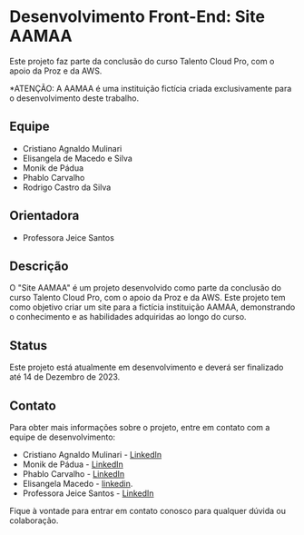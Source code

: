 # Desenvolvimento Front-End: Site AAMAA

Este projeto faz parte da conclusão do curso Talento Cloud Pro, com o apoio da Proz e da AWS. 

*ATENÇÃO: A AAMAA é uma instituição fictícia criada exclusivamente para o desenvolvimento deste trabalho.

## Equipe

- Cristiano Agnaldo Mulinari
- Elisangela de Macedo e Silva
- Monik de Pádua
- Phablo Carvalho
- Rodrigo Castro da Silva

## Orientadora

- Professora Jeice Santos

## Descrição

O "Site AAMAA" é um projeto desenvolvido como parte da conclusão do curso Talento Cloud Pro, com o apoio da Proz e da AWS. Este projeto tem como objetivo criar um site para a fictícia instituição AAMAA, demonstrando o conhecimento e as habilidades adquiridas ao longo do curso.


## Status

Este projeto está atualmente em desenvolvimento e deverá ser finalizado até 14 de Dezembro de 2023. 

## Contato

Para obter mais informações sobre o projeto, entre em contato com a equipe de desenvolvimento:

- Cristiano Agnaldo Mulinari - [LinkedIn](https://www.linkedin.com/in/cristiano-mulinari-tecnologia/)
- Monik de Pádua - [LinkedIn](https://www.linkedin.com/in/monikpaduaa)
- Phablo Carvalho - [LinkedIn](https://www.linkedin.com/in/phablo--carvalho/)
- Elisangela Macedo - [linkedin](https://www.linkedin.com/in/macedoelisangela/).
- Professora Jeice Santos - [LinkedIn](https://www.linkedin.com/in/jeicesantos/)

Fique à vontade para entrar em contato conosco para qualquer dúvida ou colaboração.
